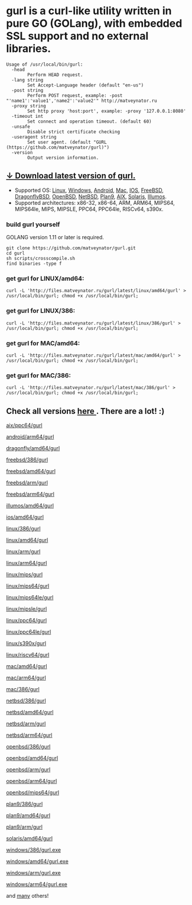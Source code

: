# gurl is a curl-like utility written in pure GO (GOLang), with embedded SSL support and no external libraries.

```
Usage of /usr/local/bin/gurl:
  -head
    	Perform HEAD request.
  -lang string
    	Set Accept-Language header (default "en-us")
  -post string
    	Perform POST request, example: -post "'name1':'value1','name2':'value2'" http://matveynator.ru 
  -proxy string
    	Set http proxy 'host:port', example: -proxy '127.0.0.1:8080'
  -timeout int
    	Set connect and operation timeout. (default 60)
  -unsafe
    	Disable strict certificate checking
  -useragent string
    	Set user agent. (default "GURL (https://github.com/matveynator/gurl)")
  -version
    	Output version information.
```

## [↓ Download latest version of gurl.](http://files.matveynator.ru/gurl/latest/) 

- Supported OS: [Linux](http://files.matveynator.ru/gurl/latest/linux), [Windows](http://files.matveynator.ru/gurl/latest/windows), [Android](http://files.matveynator.ru/gurl/latest/android), [Mac](http://files.matveynator.ru/gurl/latest/mac), [IOS](http://files.matveynator.ru/gurl/latest/ios), [FreeBSD](http://files.matveynator.ru/gurl/latest/freebsd), [DragonflyBSD](http://files.matveynator.ru/gurl/latest/dragonfly), [OpenBSD](http://files.matveynator.ru/gurl/latest/openbsd), [NetBSD](http://files.matveynator.ru/gurl/latest/netbsd), [Plan9](http://files.matveynator.ru/gurl/latest/plan9), [AIX](http://files.matveynator.ru/gurl/latest/aix), [Solaris](http://files.matveynator.ru/gurl/latest/solaris), [Illumos](http://files.matveynator.ru/gurl/latest/illumos).
- Supported architectures: x86-32, x86-64, ARM, ARM64, MIPS64, MIPS64le, MIPS, MIPSLE, PPC64, PPC64le, RISCv64, s390x. 


### build gurl yourself 
GOLANG version 1.11 or later is required.
```
git clone https://github.com/matveynator/gurl.git
cd gurl
sh scripts/crosscompile.sh
find binaries -type f
```


### get gurl for LINUX/amd64:
```
curl -L 'http://files.matveynator.ru/gurl/latest/linux/amd64/gurl' > /usr/local/bin/gurl; chmod +x /usr/local/bin/gurl;
```

### get gurl for LINUX/386:
```
curl -L 'http://files.matveynator.ru/gurl/latest/linux/386/gurl' > /usr/local/bin/gurl; chmod +x /usr/local/bin/gurl;
```

### get gurl for MAC/amd64:
```
curl -L 'http://files.matveynator.ru/gurl/latest/mac/amd64/gurl' > /usr/local/bin/gurl; chmod +x /usr/local/bin/gurl;
```

### get gurl for MAC/386:
```
curl -L 'http://files.matveynator.ru/gurl/latest/mac/386/gurl' > /usr/local/bin/gurl; chmod +x /usr/local/bin/gurl;
```

## Check all versions [ here ](http://files.matveynator.ru/gurl/latest/). There are a lot! :) 


[aix/ppc64/gurl](http://files.matveynator.ru/gurl/latest/aix/ppc64/gurl)

[android/arm64/gurl](http://files.matveynator.ru/gurl/latest/android/arm64/gurl)

[dragonfly/amd64/gurl](http://files.matveynator.ru/gurl/latest/dragonfly/amd64/gurl)

[freebsd/386/gurl](http://files.matveynator.ru/gurl/latest/freebsd/386/gurl)

[freebsd/amd64/gurl](http://files.matveynator.ru/gurl/latest/freebsd/amd64/gurl)

[freebsd/arm/gurl](http://files.matveynator.ru/gurl/latest/freebsd/arm/gurl)

[freebsd/arm64/gurl](http://files.matveynator.ru/gurl/latest/freebsd/arm64/gurl)

[illumos/amd64/gurl](http://files.matveynator.ru/gurl/latest/illumos/amd64/gurl)

[ios/amd64/gurl](http://files.matveynator.ru/gurl/latest/ios/amd64/gurl)

[linux/386/gurl](http://files.matveynator.ru/gurl/latest/linux/386/gurl)

[linux/amd64/gurl](http://files.matveynator.ru/gurl/latest/linux/amd64/gurl)

[linux/arm/gurl](http://files.matveynator.ru/gurl/latest/linux/arm/gurl)

[linux/arm64/gurl](http://files.matveynator.ru/gurl/latest/linux/arm64/gurl)

[linux/mips/gurl](http://files.matveynator.ru/gurl/latest/linux/mips/gurl)

[linux/mips64/gurl](http://files.matveynator.ru/gurl/latest/linux/mips64/gurl)

[linux/mips64le/gurl](http://files.matveynator.ru/gurl/latest/linux/mips64le/gurl)

[linux/mipsle/gurl](http://files.matveynator.ru/gurl/latest/linux/mipsle/gurl)

[linux/ppc64/gurl](http://files.matveynator.ru/gurl/latest/linux/ppc64/gurl)

[linux/ppc64le/gurl](http://files.matveynator.ru/gurl/latest/linux/ppc64le/gurl)

[linux/s390x/gurl](http://files.matveynator.ru/gurl/latest/linux/s390x/gurl)

[linux/riscv64/gurl](http://files.matveynator.ru/gurl/latest/linux/riscv64/gurl)

[mac/amd64/gurl](http://files.matveynator.ru/gurl/latest/mac/amd64/gurl)

[mac/arm64/gurl](http://files.matveynator.ru/gurl/latest/mac/arm64/gurl)

[mac/386/gurl](http://files.matveynator.ru/gurl/latest/mac/386/gurl)

[netbsd/386/gurl](http://files.matveynator.ru/gurl/latest/netbsd/386/gurl)

[netbsd/amd64/gurl](http://files.matveynator.ru/gurl/latest/netbsd/amd64/gurl)

[netbsd/arm/gurl](http://files.matveynator.ru/gurl/latest/netbsd/arm/gurl)

[netbsd/arm64/gurl](http://files.matveynator.ru/gurl/latest/netbsd/arm/gurl)

[openbsd/386/gurl](http://files.matveynator.ru/gurl/latest/openbsd/386/gurl)

[openbsd/amd64/gurl](http://files.matveynator.ru/gurl/latest/openbsd/amd64/gurl)

[openbsd/arm/gurl](http://files.matveynator.ru/gurl/latest/openbsd/arm/gurl)

[openbsd/arm64/gurl](http://files.matveynator.ru/gurl/latest/openbsd/arm64/gurl)

[openbsd/mips64/gurl](http://files.matveynator.ru/gurl/latest/openbsd/mips64/gurl)

[plan9/386/gurl](http://files.matveynator.ru/gurl/latest/plan9/386/gurl)

[plan9/amd64/gurl](http://files.matveynator.ru/gurl/latest/plan9/amd64/gurl)

[plan9/arm/gurl](http://files.matveynator.ru/gurl/latest/plan9/arm/gurl)

[solaris/amd64/gurl](http://files.matveynator.ru/gurl/latest/solaris/amd64/gurl)

[windows/386/gurl.exe](http://files.matveynator.ru/gurl/latest/windows/386/gurl.exe)

[windows/amd64/gurl.exe](http://files.matveynator.ru/gurl/latest/windows/amd64/gurl.exe)

[windows/arm/gurl.exe](http://files.matveynator.ru/gurl/latest/windows/arm/gurl.exe)

[windows/arm64/gurl.exe](http://files.matveynator.ru/gurl/latest/windows/arm64/gurl.exe)

and [many](http://files.matveynator.ru/gurl/latest/) others!



